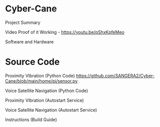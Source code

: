 # Cyber-Cane

Project Summary


Video Proof of it Working - https://youtu.be/pShxKpfeMeo


Software and Hardware


Source Code
===========

Proximity VIbration (Python Code) https://github.com/SANGERA2/Cyber-Cane/blob/main/home/pi/sensor.py

Voice Satellite Navigation (Python Code)

Proximity VIbration (Autostart Service)

Voice Satellite Navigation (Autostart Service)


Instructions (Build Guide)
